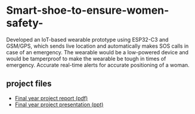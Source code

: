 # Smart-shoe-to-ensure-women-safety-
Developed an IoT-based wearable prototype using ESP32-C3 and GSM/GPS, which sends live location and automatically makes SOS calls in case of an emergency. The wearable would be a low-powered device and  would be tamperproof to make the wearable be tough in times of emergency. Accurate real-time alerts  for accurate positioning of a woman.
## project files
- [Final year project report (pdf)](finalyear_project.pdf)
- [Final year project presentation (ppt)](finalyear_presentation.pptx)
